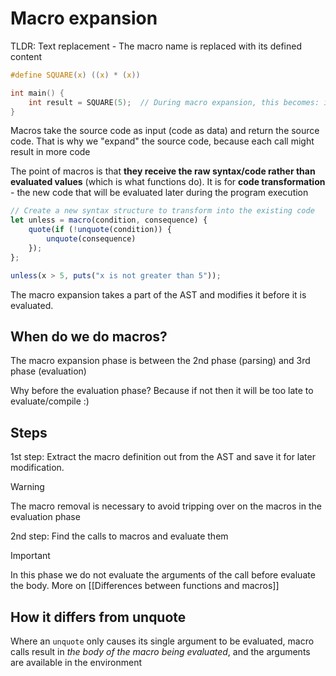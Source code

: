 # Macro expansion

TLDR: Text replacement - The macro name is replaced with its defined content

```c
#define SQUARE(x) ((x) * (x))

int main() {
    int result = SQUARE(5);  // During macro expansion, this becomes: int result = ((5) * (5));
}
```

Macros take the source code as input (code as data) and return the source code. That is why we "expand" the source code, because each call might result in more code

The point of macros is that **they receive the raw syntax/code rather than evaluated values** (which is what functions do). It is for **code transformation** - the new code that will be evaluated later during the program execution

```js
// Create a new syntax structure to transform into the existing code
let unless = macro(condition, consequence) {
    quote(if (!unquote(condition)) {
        unquote(consequence)
    });
};

unless(x > 5, puts("x is not greater than 5"));
```

The macro expansion takes a part of the AST and modifies it before it is evaluated.

## When do we do macros?

The macro expansion phase is between the 2nd phase (parsing) and 3rd phase (evaluation)

Why before the evaluation phase? Because if not then it will be too late to evaluate/compile :)

## Steps

1st step: Extract the macro definition out from the AST and save it for later modification.

> [!WARNING]
> The macro removal is necessary to avoid tripping over on the macros in the evaluation phase

2nd step: Find the calls to macros and evaluate them

> [!IMPORTANT]
> In this phase we do not evaluate the arguments of the call before evaluate the body. More on [[Differences between functions and macros]]

## How it differs from unquote

Where an `unquote` only causes its single argument to be evaluated, macro calls result in _the body of the macro being evaluated_, and the arguments are available in the environment
